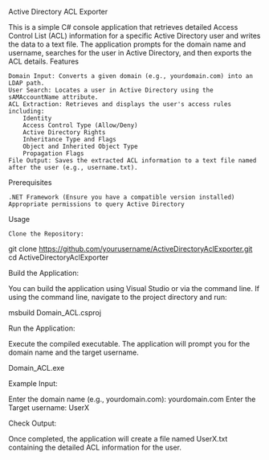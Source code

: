 Active Directory ACL Exporter

This is a simple C# console application that retrieves detailed Access Control List (ACL) information for a specific Active Directory user and writes the data to a text file. 
The application prompts for the domain name and username, searches for the user in Active Directory, and then exports the ACL details.
Features

    Domain Input: Converts a given domain (e.g., yourdomain.com) into an LDAP path.
    User Search: Locates a user in Active Directory using the sAMAccountName attribute.
    ACL Extraction: Retrieves and displays the user's access rules including:
        Identity
        Access Control Type (Allow/Deny)
        Active Directory Rights
        Inheritance Type and Flags
        Object and Inherited Object Type
        Propagation Flags
    File Output: Saves the extracted ACL information to a text file named after the user (e.g., username.txt).

Prerequisites

    .NET Framework (Ensure you have a compatible version installed)
    Appropriate permissions to query Active Directory

Usage

    Clone the Repository:

git clone https://github.com/yourusername/ActiveDirectoryAclExporter.git
cd ActiveDirectoryAclExporter

Build the Application:

You can build the application using Visual Studio or via the command line. If using the command line, navigate to the project directory and run:

msbuild Domain_ACL.csproj

Run the Application:

Execute the compiled executable. The application will prompt you for the domain name and the target username.

Domain_ACL.exe

Example Input:

Enter the domain name (e.g., yourdomain.com): yourdomain.com
Enter the Target username: UserX

Check Output:

Once completed, the application will create a file named UserX.txt containing the detailed ACL information for the user.
